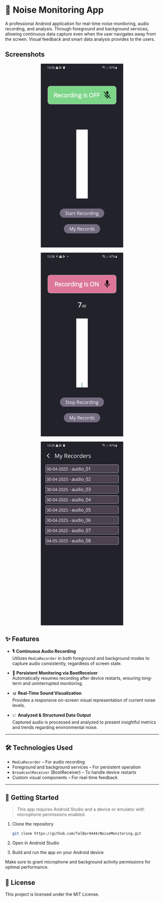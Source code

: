 # 📡 Noise Monitoring App

A professional Android application for real-time noise monitoring, audio recording, and analysis. Through foreground and background services, allowing continuous data capture even when the user navigates away from the screen. Visual feedback and smart data analysis provides to the users.

## Screenshots
<p align="center">
  <img src="screenshots/home.png" alt="home screen" width="270"/>
</p>

<p align="center">
  <img src="screenshots/active.png" alt="active mode" width="270"/>
</p>

<p align="center">
  <img src="screenshots/records.png" alt="records screen" width="270"/>
</p>

## ✨ Features

- 🎙️ **Continuous Audio Recording**  
  Utilizes `MediaRecorder` in both foreground and background modes to capture audio consistently, regardless of screen state.

- 🔄 **Persistent Monitoring via BootReceiver**  
  Automatically resumes recording after device restarts, ensuring long-term and uninterrupted monitoring.

- 📊 **Real-Time Sound Visualization**  
  Provides a responsive on-screen visual representation of current noise levels.

- 📈 **Analyzed & Structured Data Output**  
  Captured audio is processed and analyzed to present insightful metrics and trends regarding environmental noise.

---

## 🛠 Technologies Used

- `MediaRecorder` – For audio recording  
- Foreground and background services – For persistent operation  
- `BroadcastReceiver` (BootReceiver) – To handle device restarts  
- Custom visual components – For real-time feedback

---

## 🚀 Getting Started

> This app requires Android Studio and a device or emulator with microphone permissions enabled.

1. Clone the repository  
   ```bash
   git clone https://github.com/TalBar4444/NoiseMonitoring.git
   
2. Open in Android Studio

3. Build and run the app on your Android device

Make sure to grant microphone and background activity permissions for optimal performance.

## 📄 License
This project is licensed under the MIT License.



